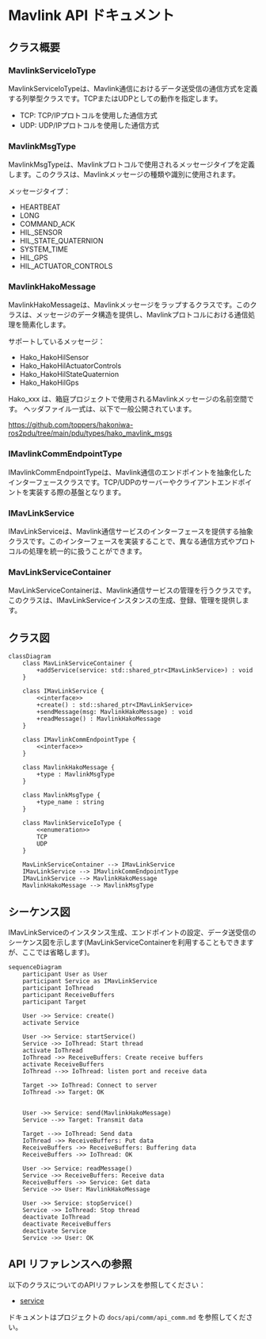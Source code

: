 # Mavlink API ドキュメント

## クラス概要

### MavlinkServiceIoType
MavlinkServiceIoTypeは、Mavlink通信におけるデータ送受信の通信方式を定義する列挙型クラスです。TCPまたはUDPとしての動作を指定します。

- TCP: TCP/IPプロトコルを使用した通信方式
- UDP: UDP/IPプロトコルを使用した通信方式

### MavlinkMsgType
MavlinkMsgTypeは、Mavlinkプロトコルで使用されるメッセージタイプを定義します。このクラスは、Mavlinkメッセージの種類や識別に使用されます。

メッセージタイプ：

- HEARTBEAT
- LONG
- COMMAND_ACK
- HIL_SENSOR
- HIL_STATE_QUATERNION
- SYSTEM_TIME
- HIL_GPS
- HIL_ACTUATOR_CONTROLS

### MavlinkHakoMessage
MavlinkHakoMessageは、Mavlinkメッセージをラップするクラスです。このクラスは、メッセージのデータ構造を提供し、Mavlinkプロトコルにおける通信処理を簡素化します。

サポートしているメッセージ：

- Hako_HakoHilSensor
- Hako_HakoHilActuatorControls
- Hako_HakoHilStateQuaternion
- Hako_HakoHilGps

Hako_xxx は、箱庭プロジェクトで使用されるMavlinkメッセージの名前空間です。
ヘッダファイル一式は、以下で一般公開されています。

https://github.com/toppers/hakoniwa-ros2pdu/tree/main/pdu/types/hako_mavlink_msgs


### IMavlinkCommEndpointType
IMavlinkCommEndpointTypeは、Mavlink通信のエンドポイントを抽象化したインターフェースクラスです。TCP/UDPのサーバーやクライアントエンドポイントを実装する際の基盤となります。

### IMavLinkService
IMavLinkServiceは、Mavlink通信サービスのインターフェースを提供する抽象クラスです。このインターフェースを実装することで、異なる通信方式やプロトコルの処理を統一的に扱うことができます。

### MavLinkServiceContainer
MavLinkServiceContainerは、Mavlink通信サービスの管理を行うクラスです。このクラスは、IMavLinkServiceインスタンスの生成、登録、管理を提供します。

## クラス図

```mermaid
classDiagram
    class MavLinkServiceContainer {
        +addService(service: std::shared_ptr<IMavLinkService>) : void
    }

    class IMavLinkService {
        <<interface>>
        +create() : std::shared_ptr<IMavLinkService>
        +sendMessage(msg: MavlinkHakoMessage) : void
        +readMessage() : MavlinkHakoMessage
    }

    class IMavlinkCommEndpointType {
        <<interface>>
    }

    class MavlinkHakoMessage {
        +type : MavlinkMsgType
    }

    class MavlinkMsgType {
        +type_name : string
    }

    class MavlinkServiceIoType {
        <<enumeration>>
        TCP
        UDP
    }

    MavLinkServiceContainer --> IMavLinkService
    IMavLinkService --> IMavlinkCommEndpointType
    IMavLinkService --> MavlinkHakoMessage
    MavlinkHakoMessage --> MavlinkMsgType
```

## シーケンス図

IMavLinkServiceのインスタンス生成、エンドポイントの設定、データ送受信のシーケンス図を示します(MavLinkServiceContainerを利用することもできますが、ここでは省略します)。

```mermaid
sequenceDiagram
    participant User as User
    participant Service as IMavLinkService
    participant IoThread
    participant ReceiveBuffers
    participant Target

    User ->> Service: create()
    activate Service

    User ->> Service: startService()
    Service ->> IoThread: Start thread
    activate IoThread
    IoThread ->> ReceiveBuffers: Create receive buffers
    activate ReceiveBuffers
    IoThread -->> IoThread: listen port and receive data

    Target ->> IoThread: Connect to server
    IoThread ->> Target: OK
    

    User ->> Service: send(MavlinkHakoMessage)
    Service -->> Target: Transmit data

    Target -->> IoThread: Send data
    IoThread ->> ReceiveBuffers: Put data
    ReceiveBuffers ->> ReceiveBuffers: Buffering data
    ReceiveBuffers ->> IoThread: OK

    User ->> Service: readMessage()
    Service ->> ReceiveBuffers: Receive data
    ReceiveBuffers ->> Service: Get data
    Service ->> User: MavlinkHakoMessage

    User ->> Service: stopService()
    Service ->> IoThread: Stop thread
    deactivate IoThread
    deactivate ReceiveBuffers
    deactivate Service
    Service ->> User: OK
```

## API リファレンスへの参照
以下のクラスについてのAPIリファレンスを参照してください：

- [service](api_mavlink_service.md)

ドキュメントはプロジェクトの `docs/api/comm/api_comm.md` を参照してください。


